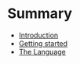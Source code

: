 # Summary

* [Introduction](README.md)
* [Getting started](How-use-it_.md)
* [The Language](the-language.md)

